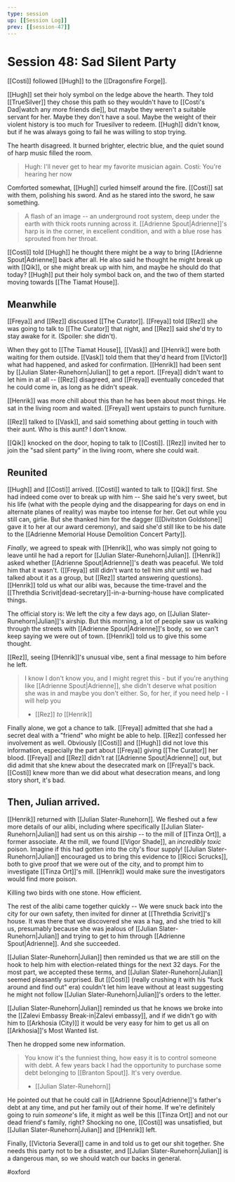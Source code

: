 ```yaml
---
type: session
up: [[Session Log]]
prev: [[session-47]]
---
```


# Session 48: Sad Silent Party

[[Costi]] followed [[Hugh]] to the [[Dragonsfire Forge]]. 

[[Hugh]] set their holy symbol on the ledge above the hearth. They told [[TrueSilver]] they chose this path so they wouldn't have to [[Costi's Dad|watch any more friends die]], but maybe they weren't a suitable servant for her. Maybe they don't have a soul. Maybe the weight of their violent history is too much for Truesilver to redeem. [[Hugh]] didn't know, but if he was always going to fail he was willing to stop trying.

The hearth disagreed. It burned brighter, electric blue, and the quiet sound of harp music filled the room.

> Hugh: I'll never get to hear my favorite musician again.
> Costi: You're hearing her now

Comforted somewhat, [[Hugh]] curled himself around the fire. [[Costi]] sat with them, polishing his sword. And as he stared into the sword, he saw something. 

> A flash of an image -- an underground root system, deep under the earth with thick roots running across it. [[Adrienne Spout|Adrienne]]'s harp is in the corner, in excellent condition, and with a blue rose has sprouted from her throat. 

[[Costi]] told [[Hugh]] he thought there might be a way to bring [[Adrienne Spout|Adrienne]] back after all. He also said he thought he might break up with [[Qik]], or she might break up with him, and maybe he should do that today? [[Hugh]] put their holy symbol back on, and the two of them started moving towards [[The Tiamat House]]. 

## Meanwhile

[[Freya]] and [[Rez]] discussed [[The Curator]]. [[Freya]] told [[Rez]] she was going to talk to [[The Curator]] that night, and [[Rez]] said she'd try to stay awake for it. (Spoiler: she didn't).

When they got to [[The Tiamat House]], [[Vask]] and [[Henrik]] were both waiting for them outside. [[Vask]] told them that they'd heard from [[Victor]] what had happened, and asked for confirmation. [[Henrik]] had been sent by [[Julian Slater-Runehorn|Julian]] to get a report. [[Freya]] didn't want to let him in at all -- [[Rez]] disagreed, and [[Freya]] eventually conceded that he could come in, as long as he didn't speak. 

[[Henrik]] was more chill about this than he has been about most things. He sat in the living room and waited. [[Freya]] went upstairs to punch furniture.

[[Rez]] talked to [[Vask]], and said something about getting in touch with their aunt. Who is this aunt? I don't know. 

[[Qik]] knocked on the door, hoping to talk to [[Costi]]. [[Rez]] invited her to join the "sad silent party" in the living room, where she could wait. 

## Reunited

[[Hugh]] and [[Costi]] arrived. [[Costi]] wanted to talk to [[Qik]] first. She had indeed come over to break up with him -- She said he's very sweet, but his life (what with the people dying and the disappearing for days on end in alternate planes of reality) was maybe too intense for her. Get out while you still can, girlie. But she thanked him for the dagger ([[Divitston Goldstone]] gave it to her at our award ceremony), and said she'd still like to be his date to the [[Adrienne Memorial House Demolition Concert Party]]. 

*Finally*, we agreed to speak with [[Henrik]], who was simply not going to leave until he had a report for [[Julian Slater-Runehorn|Julian]]. [[Henrik]] asked whether [[Adrienne Spout|Adrienne]]'s death was peaceful. We told him that it wasn't. ([[Freya]] still didn't want to tell him *shit* until we had talked about it as a group, but [[Rez]] started answering questions). [[Henrik]] told us what our alibi was, because the time-travel and the [[Threthdia Scrivit|dead-secretary]]-in-a-burning-house have complicated things. 

The official story is: We left the city a few days ago, on [[Julian Slater-Runehorn|Julian]]'s airship. But this morning, a lot of people saw us walking through the streets with [[Adrienne Spout|Adrienne]]'s body, so we can't keep saying we were out of town. [[Henrik]] told us to give this some thought. 

[[Rez]], seeing [[Henrik]]'s unusual vibe, sent a final message to him before he left.

> I know I don't know you, and I might regret this - but if you're anything like [[Adrienne Spout|Adrienne]], she didn't deserve what position she was in and maybe you don't either. So, for her, if you need help - I will help you
>
> - [[Rez]] *to* [[Henrik]]

Finally alone, we got a chance to talk. [[Freya]] admitted that she had a secret deal with a "friend" who might be able to help. [[Rez]] confessed her involvement as well. Obviously [[Costi]] and [[Hugh]] did not love this information, especially the part about [[Freya]] giving [[The Curator]] her blood. [[Freya]] and [[Rez]] didn't rat [[Adrienne Spout|Adrienne]] out, but did admit that she knew about the desecrated mark on [[Freya]]'s back. [[Costi]] knew more than we did about what desecration means, and long story short, it's bad.

## Then, Julian arrived.

[[Henrik]] returned with [[Julian Slater-Runehorn]]. We fleshed out a few more details of our alibi, including where specifically [[Julian Slater-Runehorn|Julian]] had sent us on this airship -- to the mill of [[Tinza Ort]], a former associate. At the mill, we found [[Vigor Shade]], an *incredibly toxic* poison. Imagine if this had gotten into the city's flour supply! [[Julian Slater-Runehorn|Julian]] encouraged us to bring this evidence to [[Ricci Scrucks]], both to give proof that we were out of the city, and to prompt him to investigate [[Tinza Ort]]'s mill. [[Henrik]] would make sure the investigators would find more poison. 

Killing two birds with one stone. How efficient.

The rest of the alibi came together quickly -- We were snuck back into the city for our own safety, then invited for dinner at [[Threthdia Scrivit]]'s house. It was there that we discovered she was a hag, and she tried to kill us, presumably because she was jealous of [[Julian Slater-Runehorn|Julian]] and trying to get to him through [[Adrienne Spout|Adrienne]]. And she succeeded.

[[Julian Slater-Runehorn|Julian]] then reminded us that we are still on the hook to help him with election-related things for the next 32 days. For the most part, we accepted these terms, and [[Julian Slater-Runehorn|Julian]] seemed pleasantly surprised. But [[Costi]] (really crushing it with his "fuck around and find out" era) couldn't let him leave without at least suggesting he might not follow [[Julian Slater-Runehorn|Julian]]'s orders to the letter.

[[Julian Slater-Runehorn|Julian]] reminded us that he knows we broke into the [[Zalevi Embassy Break-in|Zalevi embassy]], and if we didn't go with him to [[Arkhosia (City)]] it would be very easy for him to get us all on [[Arkhosia]]'s Most Wanted list. 

Then he dropped some new information. 

> You know it's the funniest thing, how easy it is to control someone with debt. A few years back I had the opportunity to purchase some debt belonging to [[Branton Spout]]. It's very overdue.
> 
> - [[Julian Slater-Runehorn]]

He pointed out that he could call in [[Adrienne Spout|Adrienne]]'s father's debt at any time, and put her family out of their home. If we're definitely going to ruin *someone*'s life, it might as well be this [[Tinza Ort]] and not our dead friend's family, right? Shocking no one, [[Costi]] was unsatisfied, but [[Julian Slater-Runehorn|Julian]] and [[Henrik]] left.

Finally, [[Victoria Several]] came in and told us to get our shit together. She needs this party not to be a disaster, and [[Julian Slater-Runehorn|Julian]] is a dangerous man, so we should watch our backs in general.

#oxford 
